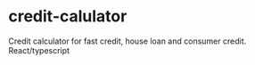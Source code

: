 # credit-calulator
Credit calculator for fast credit, house loan and consumer credit. React/typescript
